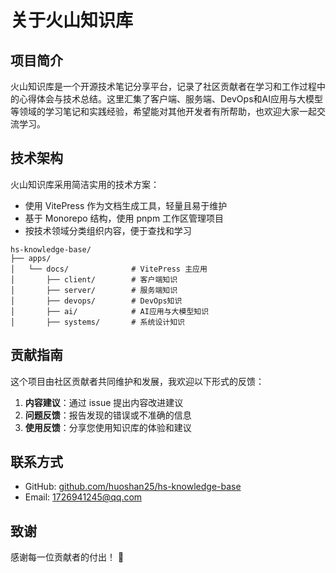 # 关于火山知识库

## 项目简介

火山知识库是一个开源技术笔记分享平台，记录了社区贡献者在学习和工作过程中的心得体会与技术总结。这里汇集了客户端、服务端、DevOps和AI应用与大模型等领域的学习笔记和实践经验，希望能对其他开发者有所帮助，也欢迎大家一起交流学习。

## 技术架构

火山知识库采用简洁实用的技术方案：

- 使用 VitePress 作为文档生成工具，轻量且易于维护
- 基于 Monorepo 结构，使用 pnpm 工作区管理项目
- 按技术领域分类组织内容，便于查找和学习

```
hs-knowledge-base/
├── apps/
│   └── docs/              # VitePress 主应用
│       ├── client/        # 客户端知识
│       ├── server/        # 服务端知识
│       ├── devops/        # DevOps知识
│       ├── ai/            # AI应用与大模型知识
│       ├── systems/       # 系统设计知识
```

## 贡献指南

这个项目由社区贡献者共同维护和发展，我欢迎以下形式的反馈：

1. **内容建议**：通过 issue 提出内容改进建议
2. **问题反馈**：报告发现的错误或不准确的信息
3. **使用反馈**：分享您使用知识库的体验和建议

## 联系方式

- GitHub: [github.com/huoshan25/hs-knowledge-base](https://github.com/huoshan25/hs-knowledge-base)
- Email: 1726941245@qq.com

## 致谢

感谢每一位贡献者的付出！ 🙏